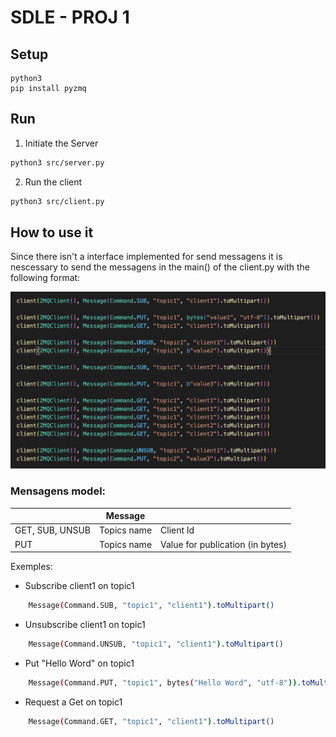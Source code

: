 # SDLE - PROJ 1

## Setup
    python3
    pip install pyzmq


## Run

1. Initiate the Server

```bash
python3 src/server.py
```

2. Run the client
```bash
python3 src/client.py
```

## How to use it

Since there isn't a interface implemented for send messagens it is nescessary to send the messagens in the main() of the client.py with the following format:

![Msg, example msgs in the client.py](/images/client.pyScreenshot.png)

### Mensagens model: 

|   | Message |  |
| --------  | ------------------- | --------------------- |
| GET, SUB, UNSUB | Topics name | Client Id|
| PUT | Topics name | Value for publication (in bytes)  |

Exemples: 
* Subscribe client1 on topic1 
```bash
    Message(Command.SUB, "topic1", "client1").toMultipart()
```
* Unsubscribe client1 on topic1 
```bash
    Message(Command.UNSUB, "topic1", "client1").toMultipart()
```
* Put "Hello Word" on  topic1
```bash
    Message(Command.PUT, "topic1", bytes("Hello Word", "utf-8")).toMultipart()
```
* Request a Get on topic1
```bash
    Message(Command.GET, "topic1", "client1").toMultipart()
```

